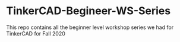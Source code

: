 # TinkerCAD-Begineer-WS-Series
This repo contains all the beginner level workshop series we had for TinkerCAD for Fall 2020
